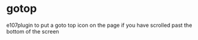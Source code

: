 # gotop
e107plugin to put a goto top icon on the page if you have scrolled past the bottom of the screen
